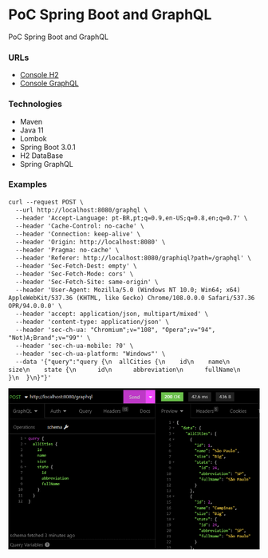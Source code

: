 # PoC Spring Boot and GraphQL
PoC Spring Boot and GraphQL

### URLs
- [Console H2](http://localhost:8080/h2-console)
- [Console GraphQL](http://localhost:8080/graphiql?path=/graphql)

### Technologies
- Maven
- Java 11
- Lombok
- Spring Boot 3.0.1
- H2 DataBase
- Spring GraphQL

### Examples
```
curl --request POST \
  --url http://localhost:8080/graphql \
  --header 'Accept-Language: pt-BR,pt;q=0.9,en-US;q=0.8,en;q=0.7' \
  --header 'Cache-Control: no-cache' \
  --header 'Connection: keep-alive' \
  --header 'Origin: http://localhost:8080' \
  --header 'Pragma: no-cache' \
  --header 'Referer: http://localhost:8080/graphiql?path=/graphql' \
  --header 'Sec-Fetch-Dest: empty' \
  --header 'Sec-Fetch-Mode: cors' \
  --header 'Sec-Fetch-Site: same-origin' \
  --header 'User-Agent: Mozilla/5.0 (Windows NT 10.0; Win64; x64) AppleWebKit/537.36 (KHTML, like Gecko) Chrome/108.0.0.0 Safari/537.36 OPR/94.0.0.0' \
  --header 'accept: application/json, multipart/mixed' \
  --header 'content-type: application/json' \
  --header 'sec-ch-ua: "Chromium";v="108", "Opera";v="94", "Not)A;Brand";v="99"' \
  --header 'sec-ch-ua-mobile: ?0' \
  --header 'sec-ch-ua-platform: "Windows"' \
  --data '{"query":"query {\n  allCities {\n    id\n    name\n    size\n    state {\n      id\n      abbreviation\n      fullName\n    }\n  }\n}"}'
```
![example01](images/example01.png)